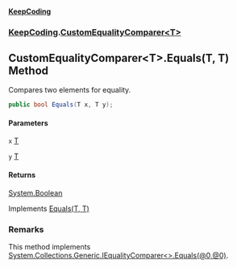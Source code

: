 #### [KeepCoding](index.md 'index')
### [KeepCoding](KeepCoding.md 'KeepCoding').[CustomEqualityComparer&lt;T&gt;](CustomEqualityComparer_T_.md 'KeepCoding.CustomEqualityComparer&lt;T&gt;')
## CustomEqualityComparer&lt;T&gt;.Equals(T, T) Method
Compares two elements for equality.
```csharp
public bool Equals(T x, T y);
```
#### Parameters
<a name='KeepCoding_CustomEqualityComparer_T__Equals(T_T)_x'></a>
`x` [T](CustomEqualityComparer_T_.md#KeepCoding_CustomEqualityComparer_T__T 'KeepCoding.CustomEqualityComparer&lt;T&gt;.T')  
  
<a name='KeepCoding_CustomEqualityComparer_T__Equals(T_T)_y'></a>
`y` [T](CustomEqualityComparer_T_.md#KeepCoding_CustomEqualityComparer_T__T 'KeepCoding.CustomEqualityComparer&lt;T&gt;.T')  
  
#### Returns
[System.Boolean](https://docs.microsoft.com/en-us/dotnet/api/System.Boolean 'System.Boolean')  

Implements [Equals(T, T)](https://docs.microsoft.com/en-us/dotnet/api/System.Collections.Generic.IEqualityComparer-1.Equals#System_Collections_Generic_IEqualityComparer_1_Equals__0,_0_ 'System.Collections.Generic.IEqualityComparer`1.Equals(`0,`0)')  
### Remarks
This method implements [System.Collections.Generic.IEqualityComparer&lt;&gt;.Equals(@0,@0)](https://docs.microsoft.com/en-us/dotnet/api/System.Collections.Generic.IEqualityComparer-1.Equals#System_Collections_Generic_IEqualityComparer_1_Equals__0,_0_ 'System.Collections.Generic.IEqualityComparer`1.Equals(`0,`0)').
